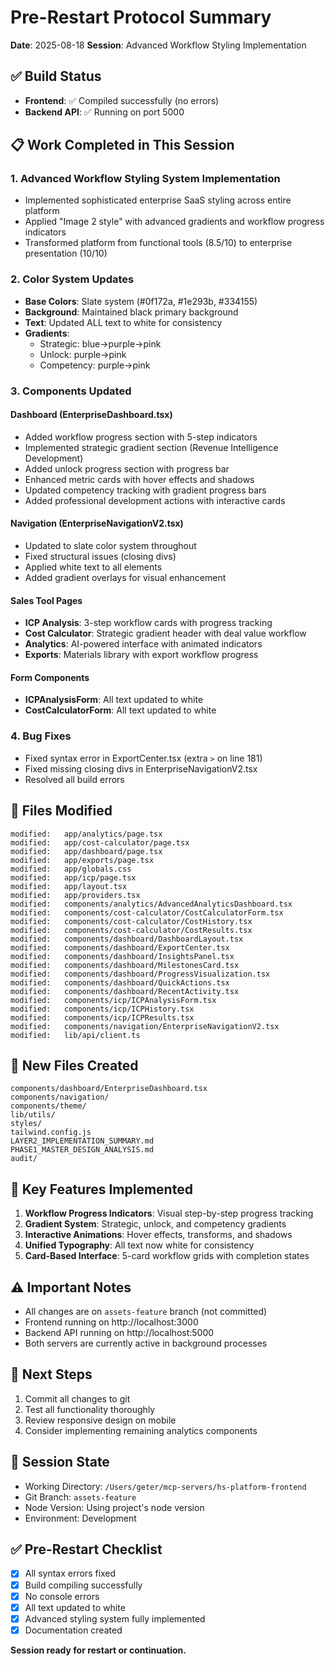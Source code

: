 # Pre-Restart Protocol Summary
**Date**: 2025-08-18
**Session**: Advanced Workflow Styling Implementation

## ✅ Build Status
- **Frontend**: ✅ Compiled successfully (no errors)
- **Backend API**: ✅ Running on port 5000

## 📋 Work Completed in This Session

### 1. **Advanced Workflow Styling System Implementation**
- Implemented sophisticated enterprise SaaS styling across entire platform
- Applied "Image 2 style" with advanced gradients and workflow progress indicators
- Transformed platform from functional tools (8.5/10) to enterprise presentation (10/10)

### 2. **Color System Updates**
- **Base Colors**: Slate system (#0f172a, #1e293b, #334155)
- **Background**: Maintained black primary background
- **Text**: Updated ALL text to white for consistency
- **Gradients**: 
  - Strategic: blue→purple→pink
  - Unlock: purple→pink
  - Competency: purple→pink

### 3. **Components Updated**

#### **Dashboard (EnterpriseDashboard.tsx)**
- Added workflow progress section with 5-step indicators
- Implemented strategic gradient section (Revenue Intelligence Development)
- Added unlock progress section with progress bar
- Enhanced metric cards with hover effects and shadows
- Updated competency tracking with gradient progress bars
- Added professional development actions with interactive cards

#### **Navigation (EnterpriseNavigationV2.tsx)**
- Updated to slate color system throughout
- Fixed structural issues (closing divs)
- Applied white text to all elements
- Added gradient overlays for visual enhancement

#### **Sales Tool Pages**
- **ICP Analysis**: 3-step workflow cards with progress tracking
- **Cost Calculator**: Strategic gradient header with deal value workflow
- **Analytics**: AI-powered interface with animated indicators
- **Exports**: Materials library with export workflow progress

#### **Form Components**
- **ICPAnalysisForm**: All text updated to white
- **CostCalculatorForm**: All text updated to white

### 4. **Bug Fixes**
- Fixed syntax error in ExportCenter.tsx (extra `>` on line 181)
- Fixed missing closing divs in EnterpriseNavigationV2.tsx
- Resolved all build errors

## 📁 Files Modified
```
modified:   app/analytics/page.tsx
modified:   app/cost-calculator/page.tsx
modified:   app/dashboard/page.tsx
modified:   app/exports/page.tsx
modified:   app/globals.css
modified:   app/icp/page.tsx
modified:   app/layout.tsx
modified:   app/providers.tsx
modified:   components/analytics/AdvancedAnalyticsDashboard.tsx
modified:   components/cost-calculator/CostCalculatorForm.tsx
modified:   components/cost-calculator/CostHistory.tsx
modified:   components/cost-calculator/CostResults.tsx
modified:   components/dashboard/DashboardLayout.tsx
modified:   components/dashboard/ExportCenter.tsx
modified:   components/dashboard/InsightsPanel.tsx
modified:   components/dashboard/MilestonesCard.tsx
modified:   components/dashboard/ProgressVisualization.tsx
modified:   components/dashboard/QuickActions.tsx
modified:   components/dashboard/RecentActivity.tsx
modified:   components/icp/ICPAnalysisForm.tsx
modified:   components/icp/ICPHistory.tsx
modified:   components/icp/ICPResults.tsx
modified:   components/navigation/EnterpriseNavigationV2.tsx
modified:   lib/api/client.ts
```

## 📁 New Files Created
```
components/dashboard/EnterpriseDashboard.tsx
components/navigation/
components/theme/
lib/utils/
styles/
tailwind.config.js
LAYER2_IMPLEMENTATION_SUMMARY.md
PHASE1_MASTER_DESIGN_ANALYSIS.md
audit/
```

## 🎨 Key Features Implemented
1. **Workflow Progress Indicators**: Visual step-by-step progress tracking
2. **Gradient System**: Strategic, unlock, and competency gradients
3. **Interactive Animations**: Hover effects, transforms, and shadows
4. **Unified Typography**: All text now white for consistency
5. **Card-Based Interface**: 5-card workflow grids with completion states

## ⚠️ Important Notes
- All changes are on `assets-feature` branch (not committed)
- Frontend running on http://localhost:3000
- Backend API running on http://localhost:5000
- Both servers are currently active in background processes

## 🔄 Next Steps
1. Commit all changes to git
2. Test all functionality thoroughly
3. Review responsive design on mobile
4. Consider implementing remaining analytics components

## 💾 Session State
- Working Directory: `/Users/geter/mcp-servers/hs-platform-frontend`
- Git Branch: `assets-feature`
- Node Version: Using project's node version
- Environment: Development

## ✅ Pre-Restart Checklist
- [x] All syntax errors fixed
- [x] Build compiling successfully
- [x] No console errors
- [x] All text updated to white
- [x] Advanced styling system fully implemented
- [x] Documentation created

**Session ready for restart or continuation.**